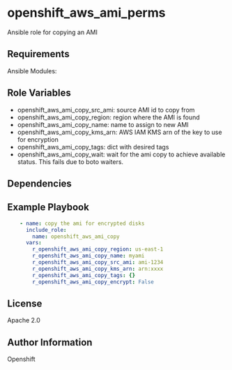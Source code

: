 openshift_aws_ami_perms
=========

Ansible role for copying an AMI

Requirements
------------

Ansible Modules:


Role Variables
--------------

- openshift_aws_ami_copy_src_ami: source AMI id to copy from
- openshift_aws_ami_copy_region: region where the AMI is found
- openshift_aws_ami_copy_name: name to assign to new AMI
- openshift_aws_ami_copy_kms_arn: AWS IAM KMS arn of the key to use for encryption
- openshift_aws_ami_copy_tags: dict with desired tags
- openshift_aws_ami_copy_wait: wait for the ami copy to achieve available status.  This fails due to boto waiters.

Dependencies
------------


Example Playbook
----------------
```yaml
    - name: copy the ami for encrypted disks
      include_role:
        name: openshift_aws_ami_copy
      vars:
        r_openshift_aws_ami_copy_region: us-east-1
        r_openshift_aws_ami_copy_name: myami
        r_openshift_aws_ami_copy_src_ami: ami-1234
        r_openshift_aws_ami_copy_kms_arn: arn:xxxx
        r_openshift_aws_ami_copy_tags: {}
        r_openshift_aws_ami_copy_encrypt: False

```

License
-------

Apache 2.0

Author Information
------------------

Openshift
